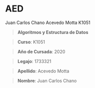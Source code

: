 # AED
Juan Carlos Chano Acevedo Motta    K1051
> **Algoritmos y Estructura de Datos**

> **Curso**: K1051

> **Año de Cursada**: 2020

> **Legajo**: 1733321

>**Apellido**: Acevedo Motta

>**Nombre**: Juan Carlos Chano
